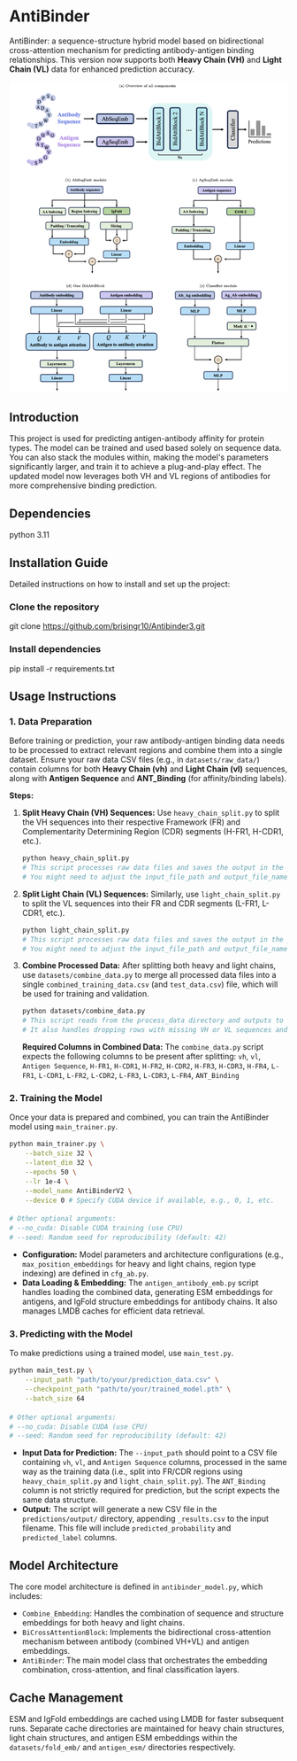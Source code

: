 # AntiBinder
AntiBinder: a sequence-structure hybrid model based on bidirectional cross-attention mechanism for predicting antibody-antigen binding relationships. This version now supports both **Heavy Chain (VH)** and **Light Chain (VL)** data for enhanced prediction accuracy.

![framework](./figures/model_all.png)

## Introduction
This project is used for predicting antigen-antibody affinity for protein types. The model can be trained and used based solely on sequence data. You can also stack the modules within, making the model's parameters significantly larger, and train it to achieve a plug-and-play effect. The updated model now leverages both VH and VL regions of antibodies for more comprehensive binding prediction.

## Dependencies
python 3.11

## Installation Guide
Detailed instructions on how to install and set up the project:

### Clone the repository
git clone https://github.com/brisingr10/Antibinder3.git

### Install dependencies
pip install -r requirements.txt

## Usage Instructions

### 1. Data Preparation
Before training or prediction, your raw antibody-antigen binding data needs to be processed to extract relevant regions and combine them into a single dataset. Ensure your raw data CSV files (e.g., in `datasets/raw_data/`) contain columns for both **Heavy Chain (vh)** and **Light Chain (vl)** sequences, along with **Antigen Sequence** and **ANT_Binding** (for affinity/binding labels).

**Steps:**

1.  **Split Heavy Chain (VH) Sequences:**
    Use `heavy_chain_split.py` to split the VH sequences into their respective Framework (FR) and Complementarity Determining Region (CDR) segments (H-FR1, H-CDR1, etc.).
    ```bash
    python heavy_chain_split.py
    # This script processes raw data files and saves the output in the process_data directory.
    # You might need to adjust the input_file_path and output_file_name variables within the script.
    ```

2.  **Split Light Chain (VL) Sequences:**
    Similarly, use `light_chain_split.py` to split the VL sequences into their FR and CDR segments (L-FR1, L-CDR1, etc.).
    ```bash
    python light_chain_split.py
    # This script processes raw data files and saves the output in the process_data directory.
    # You might need to adjust the input_file_path and output_file_name variables within the script.
    ```

3.  **Combine Processed Data:**
    After splitting both heavy and light chains, use `datasets/combine_data.py` to merge all processed data files into a single `combined_training_data.csv` (and `test_data.csv`) file, which will be used for training and validation.
    ```bash
    python datasets/combine_data.py
    # This script reads from the process_data directory and outputs to the datasets directory.
    # It also handles dropping rows with missing VH or VL sequences and duplicates.
    ```

    **Required Columns in Combined Data:**
    The `combine_data.py` script expects the following columns to be present after splitting:
    `vh`, `vl`, `Antigen Sequence`, 
    `H-FR1`, `H-CDR1`, `H-FR2`, `H-CDR2`, `H-FR3`, `H-CDR3`, `H-FR4`,
    `L-FR1`, `L-CDR1`, `L-FR2`, `L-CDR2`, `L-FR3`, `L-CDR3`, `L-FR4`,
    `ANT_Binding`

### 2. Training the Model
Once your data is prepared and combined, you can train the AntiBinder model using `main_trainer.py`.

```bash
python main_trainer.py \
    --batch_size 32 \
    --latent_dim 32 \
    --epochs 50 \
    --lr 1e-4 \
    --model_name AntiBinderV2 \
    --device 0 # Specify CUDA device if available, e.g., 0, 1, etc.

# Other optional arguments:
# --no_cuda: Disable CUDA training (use CPU)
# --seed: Random seed for reproducibility (default: 42)
```

*   **Configuration:** Model parameters and architecture configurations (e.g., `max_position_embeddings` for heavy and light chains, region type indexing) are defined in `cfg_ab.py`.
*   **Data Loading & Embedding:** The `antigen_antibody_emb.py` script handles loading the combined data, generating ESM embeddings for antigens, and IgFold structure embeddings for antibody chains. It also manages LMDB caches for efficient data retrieval.

### 3. Predicting with the Model
To make predictions using a trained model, use `main_test.py`.

```bash
python main_test.py \
    --input_path "path/to/your/prediction_data.csv" \
    --checkpoint_path "path/to/your/trained_model.pth" \
    --batch_size 64

# Other optional arguments:
# --no_cuda: Disable CUDA (use CPU)
# --seed: Random seed for reproducibility (default: 42)
```

*   **Input Data for Prediction:** The `--input_path` should point to a CSV file containing `vh`, `vl`, and `Antigen Sequence` columns, processed in the same way as the training data (i.e., split into FR/CDR regions using `heavy_chain_split.py` and `light_chain_split.py`). The `ANT_Binding` column is not strictly required for prediction, but the script expects the same data structure.
*   **Output:** The script will generate a new CSV file in the `predictions/output/` directory, appending `_results.csv` to the input filename. This file will include `predicted_probability` and `predicted_label` columns.

## Model Architecture
The core model architecture is defined in `antibinder_model.py`, which includes:
*   `Combine_Embedding`: Handles the combination of sequence and structure embeddings for both heavy and light chains.
*   `BiCrossAttentionBlock`: Implements the bidirectional cross-attention mechanism between antibody (combined VH+VL) and antigen embeddings.
*   `AntiBinder`: The main model class that orchestrates the embedding combination, cross-attention, and final classification layers.

## Cache Management
ESM and IgFold embeddings are cached using LMDB for faster subsequent runs. Separate cache directories are maintained for heavy chain structures, light chain structures, and antigen ESM embeddings within the `datasets/fold_emb/` and `antigen_esm/` directories respectively.